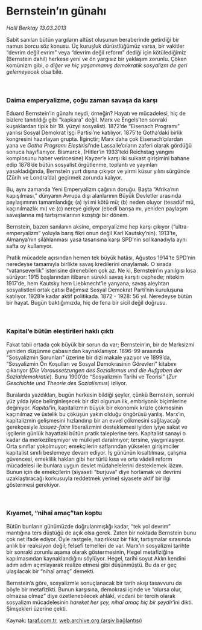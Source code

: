 # Bernstein’ın günahı

*Halil Berktay 13.03.2013*

<div class="yazi"><p>Sabit sanılan bütün yargıların altüst oluşunun beraberinde getirdiği bir namus borcu söz konusu. Üç kuruşluk dürüstlüğümüz varsa, bir vakitler “devrim değil evrim” veya “devrim değil reform” dediği için kötülediğimiz (Bernstein dahil) herkese yeni ve ön yargısız bir yaklaşım zorunlu. Çöken komünizm gibi, <i>o diğer ve hiç yaşanmamış demokratik sosyalizm de geri gelemeyecek</i> olsa bile.<br/><br/><br/></p>
<h3>Daima emperyalizme, çoğu zaman savaşa da karşı</h3>
<p>Eduard Bernstein’ın günahı neydi, örneğin? Hayatı ve mücadelesi, hiç de bizlere tanıtıldığı gibi “kapkara” değil. Marx ve Engels’ten sonraki kuşaklardan tipik bir 19. yüzyıl sosyalisti. 1872’de “Eisenach Programı” yanlısı Sosyal Demokrat İşçi Partisi’ne katılıyor. 1875’te Gotha’daki birlik kongresini hazırlayan grupta. İlginçtir; Marx daha çok Eisenach’çılardan yana ve <i>Gotha Programı Eleştirisi</i>’nde Lassalle’cıların zaferi olarak gördüğü sonuca hayıflanıyor. Bismarck, (Hitler’in 1933’teki Reichstag yangını komplosunu haber verircesine) Kayzer’e karşı iki suikast girişimini bahane edip 1878’de bütün sosyalist örgütlenme, toplantı ve yayınları yasakladığında, Bernstein yurt dışına çıkıyor ve yirmi küsur yılını sürgünde (Zürih ve Londra’da) geçirmek zorunda kalıyor. </p>
<p>Bu, aynı zamanda Yeni Emperyalizm çağının doruğu. Başta “Afrika’nın kapışılması,” dünyanın Avrupa dışı alanlarının Büyük Devletler arasında paylaşımının tamamlandığı; (a) iyi mi kötü mü; (b) neden oluyor (tesadüf mü, kaçınılmazlık mı) ve (c) nereye gidiyor (ebedî barışa mı, yeniden paylaşım savaşlarına mı) tartışmalarının kızıştığı bir dönem. </p>
<p>Bernstein, bazen sanılanın aksine, emperyalizme hep karşı çıkıyor (“ultra-emperyalizm” yoluyla barış fikri onun değil Karl Kautsky’nin). 1913’te, Almanya’nın silâhlanması yasa tasarısına karşı SPD’nin sol kanadıyla aynı safta oy kullanıyor. </p>
<p>Pratik mücadele açısından hemen tek büyük hatâsı, Ağustos 1914’te SPD’nin neredeyse tamamıyla birlikte savaş kredilerini onaylamak. O sırada “vatanseverlik” isterisine direnebilen çok az. Ne ki, Bernstein’ın yanılgısı kısa sürüyor: 1915 başlarından itibaren sürekli savaş karşıtı cephede; nitekim 1917’de, hem Kautsky hem Liebknecht’le yanyana, savaş aleyhtarı sosyalistleri ortak çatısı Bağımsız Sosyal Demokrat Parti’nin kuruluşuna katılıyor. 1928’e kadar aktif politikada. 1872 - 1928: 56 yıl. Neredeyse bütün bir hayat. Bugün baktığımızda, hiç de fena bir sicil değil doğrusu.<br/><br/><br/><b><i></i></b></p>
<h3>Kapital’e bütün eleştirileri haklı çıktı</h3>
<p>Fakat tabii ortada çok büyük bir sorun da var; Bernstein’ın, bir de Marksizmi yeniden düşünme çabasından kaynaklanıyor. 1896-99 arasında “Sosyalizmin Sorunları” üzerine bir dizi makale yazıyor ve 1899’da, “Sosyalizmin Ön Koşulları ve Sosyal Demokrasinin Görevleri” kitabını çıkarıyor (<i>Die Voraussetzungen des Sozialismus und die Aufgaben der Sozialdemokratie</i>). Bunu 1900’de “Sosyalizmin Tarihi ve Teorisi” (<i>Zur Geschichte und Theorie des Sozialismus</i>) izliyor. </p>
<p>Buralarda yazdıkları, bugün herkesin bildiği şeyler, çünkü Bernstein, sonraki yüz yılda iyice belirginleşecek bir dizi olgunun ilk, embriyonik biçimlerine değiniyor. <i>Kapital</i>’in, kapitalizmin büyük bir ekonomik krizle çökmesinin kaçınılmaz ve üstelik bu çöküşün yakın olduğu öngörüsü yanlış. Marx’ın, kapitalizmin gelişmesini hızlandırıp bir an evvel çökmesini sağlayacağı gerekçesiyle <i>laissez-faire</i> liberalizmini desteklemesi iyiden iyiye sakat ve işçilerin günlük hayattaki bütün pratik taleplerine ters. Kapitalist sanayi o kadar da merkezîleşmiyor ve mülkiyet daralmıyor; tersine, yaygınlaşıyor. Orta sınıflar yokolmuyor; emekçilerin saflarından yükselen girişimciler kapitalist sınıfı beslemeye devam ediyor. İş gününün kısaltılması, çalışma güvencesi, emeklilik hakları gibi her türlü kısa ve orta vâdeli reform mücadelesi ile bunlara uygun devlet müdahelelerini desteklemek lâzım. Bunun için de emekçilerin (siyaseti “burjuva” diye horlamak ve devrimi uzaklaştıracağı korkusuyla reddetmek yerine) siyasete aktif bir ilgi göstermesi gerekiyor.<br/><br/><br/></p>
<h3>Kıyamet, “nihaî amaç”tan koptu</h3>
<p>Bütün bunların günümüzde doğrulanmışlığı kadar, “tek yol devrim” mantığına ters düştüğü de açık olsa gerek. Zaten bir noktada Bernstein bunu çok net ifade ediyor. Öyle rastgele, hazırlıksız bir fikir, tartışmalar sırasında anlık bir reaksiyon değil; felsefî temelleri de var. Marx’ın sosyalizmi tarihte bir sonraki zorunlu aşama olarak göstermesinin, Hegel metafiziğine kapılmasından kaynaklandığını söylüyor. Hegel, tarihi soyut Aklın kendini adım adım açımlayarak realize etmesi gibi düşünmüştü. Bu da er geç ulaşılacak bir “nihaî amaç” demekti.</p>
<p>Bernstein’a göre, sosyalizmle sonuçlanacak bir tarih akışı tasavvuru da böyle bir metafizikti. Bunun karşısına, demokrasi içinde ve “olursa olur, olmazsa olmaz” diye özetlenebilecek ahlâkî, vicdanî bir tercih olarak sosyalizm mücadelesinin <i>hareket her şey, nihaî amaç hiç bir şeydir</i>’ini dikti. Şimşekleri üzerine çekti.</p>
</div>

Kaynak: [taraf.com.tr](http://www.taraf.com.tr/halil-berktay/makale-bernstein-in-gunahi.htm), [web.archive.org (arşiv bağlantısı)](http://web.archive.org/web/20130807072222/http://www.taraf.com.tr/halil-berktay/makale-bernstein-in-gunahi.htm)
